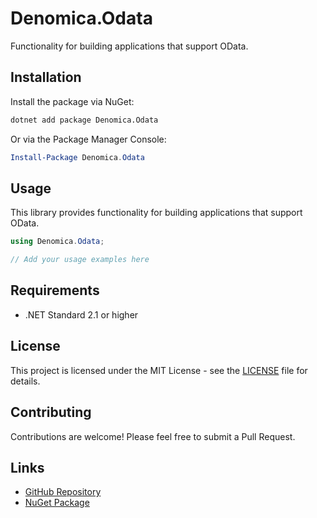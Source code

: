 # Denomica.Odata

Functionality for building applications that support OData.

## Installation

Install the package via NuGet:

```bash
dotnet add package Denomica.Odata
```

Or via the Package Manager Console:

```powershell
Install-Package Denomica.Odata
```

## Usage

This library provides functionality for building applications that support OData.

```csharp
using Denomica.Odata;

// Add your usage examples here
```

## Requirements

- .NET Standard 2.1 or higher

## License

This project is licensed under the MIT License - see the [LICENSE](https://github.com/Denomica/Denomica.Odata/blob/main/LICENSE) file for details.

## Contributing

Contributions are welcome! Please feel free to submit a Pull Request.

## Links

- [GitHub Repository](https://github.com/Denomica/Denomica.Odata)
- [NuGet Package](https://www.nuget.org/packages/Denomica.Odata)
